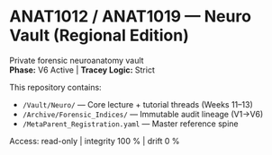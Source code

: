 # ANAT1012 / ANAT1019 — Neuro Vault (Regional Edition)
Private forensic neuroanatomy vault  
**Phase:** V6 Active | **Tracey Logic:** Strict  

This repository contains:
- `/Vault/Neuro/` — Core lecture + tutorial threads (Weeks 11–13)
- `/Archive/Forensic_Indices/` — Immutable audit lineage (V1→V6)
- `/MetaParent_Registration.yaml` — Master reference spine

Access: read-only | integrity 100 % | drift 0 %
